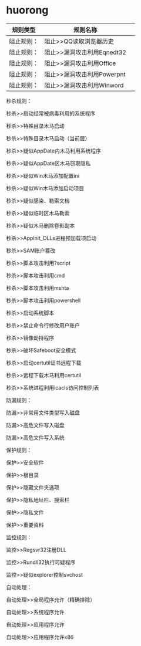# huorong

| 规则类型 | 规则名称 |  |
| - | - | - |
|阻止规则：|阻止>>QQ读取浏览器历史||
|阻止规则：|阻止>>漏洞攻击利用Eqnedt32||
|阻止规则：|阻止>>漏洞攻击利用Office||
|阻止规则：|阻止>>漏洞攻击利用Powerpnt||
|阻止规则：|阻止>>漏洞攻击利用Winword||


秒杀规则：

秒杀>>启动经常被病毒利用的系统程序

秒杀>>特殊目录木马启动

秒杀>>特殊目录木马启动（当前层）

秒杀>>疑似AppDate内木马利用系统程序

秒杀>>疑似AppDate区木马窃取隐私

秒杀>>疑似Win木马添加配置ini

秒杀>>疑似Win木马添加启动项目

秒杀>>疑似感染、勒索文档

秒杀>>疑似临时区木马勒索

秒杀>>疑似木马删除卷影副本

秒杀>>AppInit_DLLs进程预加载项启动

秒杀>>SAM账户篡改

秒杀>>脚本攻击利用?script

秒杀>>脚本攻击利用cmd

秒杀>>脚本攻击利用mshta

秒杀>>脚本攻击利用powershell

秒杀>>启动系统脚本

秒杀>>禁止命令行修改用户账户

秒杀>>镜像劫持程序

秒杀>>破坏Safeboot安全模式

秒杀>>启动certutil证书远程下载

秒杀>>远程下载木马利用certutil

秒杀>>系统进程利用icacls访问控制列表


防漏规则：

防漏>>非常用文件类型写入磁盘

防漏>>高危文件写入磁盘

防漏>>高危文件写入系统



保护规则：

保护>>安全软件

保护>>根目录

保护>>隐藏文件夹选项

保护>>隐私地址栏、搜索栏

保护>>隐私文件

保护>>重要资料




监控规则：

监控>>Regsvr32注册DLL

监控>>Rundll32执行可疑程序

监控>>疑似explorer控制svchost



自动处理：

自动处理>>全局程序允许（精确排除）

自动处理>>系统程序允许

自动处理>>应用程序允许

自动处理>>应用程序允许x86


